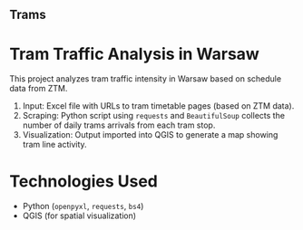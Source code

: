## Trams
# Tram Traffic Analysis in Warsaw
This project analyzes tram traffic intensity in Warsaw based on schedule data from ZTM. 

1. Input: Excel file with URLs to tram timetable pages (based on ZTM data).
2. Scraping: Python script using `requests` and `BeautifulSoup` collects the number of daily trams arrivals from each tram stop.
3. Visualization: Output imported into QGIS to generate a map showing tram line activity.

# Technologies Used
- Python (`openpyxl`, `requests`, `bs4`)
- QGIS (for spatial visualization)
